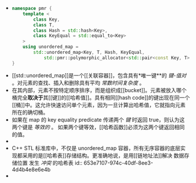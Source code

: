 - ```cpp 
  namespace pmr {
      template <
          class Key,
          class T,
          class Hash = std::hash<Key>,
          class KeyEqual = std::equal_to<Key>
      >
      using unordered_map =
          std::unordered_map<Key, T, Hash, KeyEqual,
              std::pmr::polymorphic_allocator<std::pair<const Key, T>>>;
  }
  ```
- [[std::unordered_map]]是一个[[关联容器]]，包含具有*唯一键**的 *键-值对* 。对元素的查找、插入和删除具有平均 *常数时间复杂度* 。
- 在其内部，元素不按特定顺序排序，而是组织成[[bucket]]。元素被放入哪个桶完全**取决于**其[[键]]的[[哈希值]]。具有相同[[hash code]]的键出现在同一个[[桶]]中。这允许快速访问单个元素，因为一旦计算出哈希值，它就指向元素所在的确切桶。
- 如果在 map 的 key equality predicate 传递两个 *键* 时返回 true，则认为这两个键是 *等效的* 。
  如果两个键等效，[[哈希函数]]必须为这两个键返回相同的值。
-
- C++ STL 标准库中，不仅是 unordered_map 容器，所有无序容器的底层实现都采用的是[[哈希表]]存储结构。更准确地说，是用[[链地址法]]解决 数据存储位置 发生 *冲突* 的哈希表
  id:: 653e7107-974c-40df-8ee3-4d4b4e8e6e4b
-